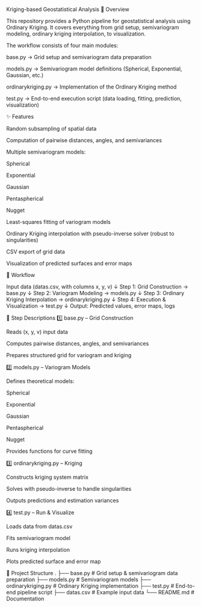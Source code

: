 Kriging-based Geostatistical Analysis
📌 Overview

This repository provides a Python pipeline for geostatistical analysis using Ordinary Kriging.
It covers everything from grid setup, semivariogram modeling, ordinary kriging interpolation, to visualization.

The workflow consists of four main modules:

base.py → Grid setup and semivariogram data preparation

models.py → Semivariogram model definitions (Spherical, Exponential, Gaussian, etc.)

ordinarykriging.py → Implementation of the Ordinary Kriging method

test.py → End-to-end execution script (data loading, fitting, prediction, visualization)

✨ Features

Random subsampling of spatial data

Computation of pairwise distances, angles, and semivariances

Multiple semivariogram models:

Spherical

Exponential

Gaussian

Pentaspherical

Nugget

Least-squares fitting of variogram models

Ordinary Kriging interpolation with pseudo-inverse solver (robust to singularities)

CSV export of grid data

Visualization of predicted surfaces and error maps

🔄 Workflow

Input data (datas.csv, with columns x, y, v)
↓ Step 1: Grid Construction → base.py
↓ Step 2: Variogram Modeling → models.py
↓ Step 3: Ordinary Kriging Interpolation → ordinarykriging.py
↓ Step 4: Execution & Visualization → test.py
↓ Output: Predicted values, error maps, logs

📝 Step Descriptions
1️⃣ base.py – Grid Construction

Reads (x, y, v) input data

Computes pairwise distances, angles, and semivariances

Prepares structured grid for variogram and kriging

2️⃣ models.py – Variogram Models

Defines theoretical models:

Spherical

Exponential

Gaussian

Pentaspherical

Nugget

Provides functions for curve fitting

3️⃣ ordinarykriging.py – Kriging

Constructs kriging system matrix

Solves with pseudo-inverse to handle singularities

Outputs predictions and estimation variances

4️⃣ test.py – Run & Visualize

Loads data from datas.csv

Fits semivariogram model

Runs kriging interpolation

Plots predicted surface and error map

📂 Project Structure
.
├── base.py              # Grid setup & semivariogram data preparation
├── models.py            # Semivariogram models
├── ordinarykriging.py   # Ordinary Kriging implementation
├── test.py              # End-to-end pipeline script
├── datas.csv            # Example input data
└── README.md            # Documentation

